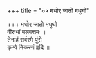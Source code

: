 +++
title = "०५ मधोर् जातो मधुघो"

+++
मधोर् जातो मधुघो  
वीरुधां बलवत्तमः ।  
तेनाहं सर्वस्मै पुंसे  
कृण्वे निकरणं हृदि ॥